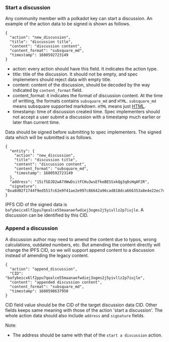 ### Start a discussion

Any community member with a polkadot key can start a discussion. An example of the action data to be signed is shown as
follows.

```jsonld=
{
  "action": "new_discussion",
  "title": "discussion title",
  "content": "discussion content",
  "content_format": "subsquare_md",
  "timestamp": 1680592723149
}
```

- action: every action should have this field. It indicates the action type.
- title: title of the discussion. It should not be empty, and spec implemeters should reject data with empty title.
- content: content of the discussion, should be decoded by the way indicated by `content_format` field.
- content_format: it indicates the format of discussion content. At the time of writting, the formats
  contains `subsquare_md` and `HTML`. `subsquare_md` means subsquare supported markdown. `HTML` means
  just [HTML](https://en.wikipedia.org/wiki/HTML).
- timestamp: time of discussion created time. Spec implementers should not accept a user submit a discussion with a
  timestamp much earlier or later than current time.

Data should be signed before submitting to spec implementers. The signed data which will be submitted is as follows.

```jsonld=
{
  "entity": {
    "action": "new_discussion",
    "title": "discussion title",
    "content": "discussion content",
    "content_format": "subsquare_md",
    "timestamp": 1680592723149
  },
  "address": "15ifSDJD2wA7XWwDsitFCHu3wsEfkeBESSxkQg3q8sHqAF2R",
  "signature": "0xa8d02f1744f9ed551fc62e9f41ae2e997c86642a96cad818dca666353a8e4e22ec7c6b6369167d050b58840a12c34a06324e14163705605a388d976acee58384"
}
```

IPFS CID of the signed data is `bafybeicx6lf2ppu7qealce55maanaefwdiej3ogms2j5yivllz2p7iujle`. A discussion can be
identified by this CID.

### Append a discussion

A discussion author may need to amend the content due to typos, wrong calculations, outdated numbers, etc. But amending
the content directly will change the IPFS CID, so we will support append content to a discussion instead of amending the
legacy content.

```jsonld=
{
  "action": "append_discussion",
  "CID": "bafybeicx6lf2ppu7qealce55maanaefwdiej3ogms2j5yivllz2p7iujle",
  "content": "appended discussion content",
  "content_format": "subsquare_md",
  "timestamp": 1680598637950
}
```

CID field value should be the CID of the target discussion data CID. Other fields keeps same meaning with those of the
action 'start a discussion'. The whole action data should also include `address` and `signature` fields.

Note:

- The address should be same with that of the `start a discussion` action.
